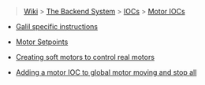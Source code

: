 > [Wiki](Home) > [The Backend System](The-Backend-System) > [IOCs](IOCs) > [Motor IOCs](Motor-IOCs)

* [Galil specific instructions](Galil)

* [Motor Setpoints](Motor-SetPoints)

* [Creating soft motors to control real motors](Creating-soft-motors-to-control-real-motors)

* [Adding a motor IOC to global motor moving and stop all](Adding-motor-IOC-to-global-motor-moving-and-stop-all)